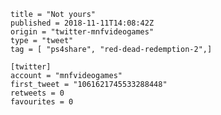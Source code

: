 ```
title = "Not yours"
published = 2018-11-11T14:08:42Z
origin = "twitter-mnfvideogames"
type = "tweet"
tag = [ "ps4share", "red-dead-redemption-2",]

[twitter]
account = "mnfvideogames"
first_tweet = "1061621745533288448"
retweets = 0
favourites = 0
```

<p class='image'><img src='https://mnf.m17s.net/2018/11/11/DrujWYgXQAA9CAM.jpg' alt=''></p>

